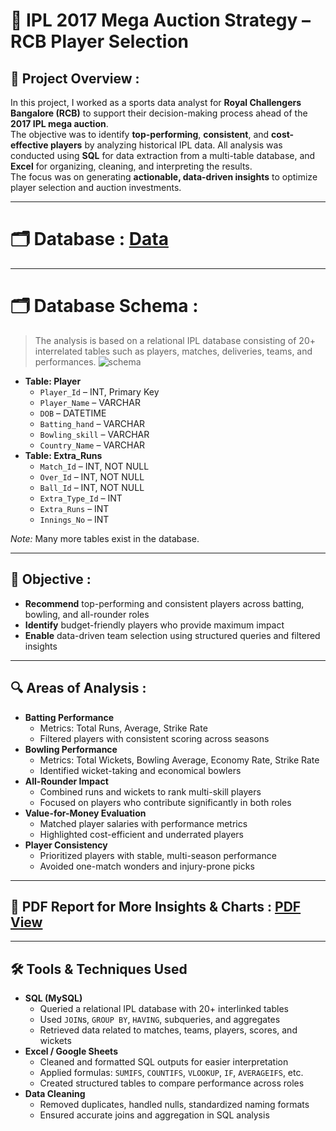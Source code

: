 # 🏏 IPL 2017 Mega Auction Strategy – RCB Player Selection

## 📘 Project Overview :
In this project, I worked as a sports data analyst for **Royal Challengers Bangalore (RCB)** to support their decision-making process ahead of the **2017 IPL mega auction**.  
The objective was to identify **top-performing**, **consistent**, and **cost-effective players** by analyzing historical IPL data. All analysis was conducted using **SQL** for data extraction from a multi-table database, and **Excel** for organizing, cleaning, and interpreting the results.  
The focus was on generating **actionable, data-driven insights** to optimize player selection and auction investments.

---
# 🗂️ Database : <a href="https://github.com/roopsagnik/IPL-Strategy-for-RCB/blob/main/Data.sql"> Data </a>
---

# 🗂️ Database Schema : 
> The analysis is based on a relational IPL database consisting of 20+ interrelated tables such as players, matches, deliveries, teams, and performances.
![schema](https://github.com/user-attachments/assets/6a8fd041-201d-4c5d-a0aa-cc4738f2a0bc)

<ul>
  <li><strong>Table: Player</strong>
    <ul>
      <li><code>Player_Id</code> – INT, Primary Key</li>
      <li><code>Player_Name</code> – VARCHAR</li>
      <li><code>DOB</code> – DATETIME</li>
      <li><code>Batting_hand</code> – VARCHAR</li>
      <li><code>Bowling_skill</code> – VARCHAR</li>
      <li><code>Country_Name</code> – VARCHAR</li>
    </ul>
  </li>

  <li><strong>Table: Extra_Runs</strong>
    <ul>
      <li><code>Match_Id</code> – INT, NOT NULL</li>
      <li><code>Over_Id</code> – INT, NOT NULL</li>
      <li><code>Ball_Id</code> – INT, NOT NULL</li>
      <li><code>Extra_Type_Id</code> – INT</li>
      <li><code>Extra_Runs</code> – INT</li>
      <li><code>Innings_No</code> – INT</li>
    </ul>
  </li>
</ul>

<p><em>Note:</em> Many more tables exist in the database. </p>


---
## 🎯 Objective :  
<ul>
  <li><strong>Recommend</strong> top-performing and consistent players across batting, bowling, and all-rounder roles</li>
  <li><strong>Identify</strong> budget-friendly players who provide maximum impact</li>
  <li><strong>Enable</strong> data-driven team selection using structured queries and filtered insights</li>
</ul>

---

## 🔍 Areas of Analysis :
<ul>
  <li><strong>Batting Performance</strong>
    <ul>
      <li>Metrics: Total Runs, Average, Strike Rate</li>
      <li>Filtered players with consistent scoring across seasons</li>
    </ul>
  </li>
  <li><strong>Bowling Performance</strong>
    <ul>
      <li>Metrics: Total Wickets, Bowling Average, Economy Rate, Strike Rate</li>
      <li>Identified wicket-taking and economical bowlers</li>
    </ul>
  </li>
  <li><strong>All-Rounder Impact</strong>
    <ul>
      <li>Combined runs and wickets to rank multi-skill players</li>
      <li>Focused on players who contribute significantly in both roles</li>
    </ul>
  </li>
  <li><strong>Value-for-Money Evaluation</strong>
    <ul>
      <li>Matched player salaries with performance metrics</li>
      <li>Highlighted cost-efficient and underrated players</li>
    </ul>
  </li>
  <li><strong>Player Consistency</strong>
    <ul>
      <li>Prioritized players with stable, multi-season performance</li>
      <li>Avoided one-match wonders and injury-prone picks</li>
    </ul>
  </li>
</ul>

---
## 📘 PDF Report for More Insights & Charts : <a href="https://github.com/roopsagnik/IPL-Strategy-for-RCB/blob/main/Sql%20Project%20Analysis.pdf"> PDF View </a>
---
## 🛠 Tools & Techniques Used

<ul>
  <li><strong>SQL (MySQL)</strong>
    <ul>
      <li>Queried a relational IPL database with 20+ interlinked tables</li>
      <li>Used <code>JOIN</code>s, <code>GROUP BY</code>, <code>HAVING</code>, subqueries, and aggregates</li>
      <li>Retrieved data related to matches, teams, players, scores, and wickets</li>
    </ul>
  </li>
  <li><strong>Excel / Google Sheets</strong>
    <ul>
      <li>Cleaned and formatted SQL outputs for easier interpretation</li>
      <li>Applied formulas: <code>SUMIFS</code>, <code>COUNTIFS</code>, <code>VLOOKUP</code>, <code>IF</code>, <code>AVERAGEIFS</code>, etc.</li>
      <li>Created structured tables to compare performance across roles</li>
    </ul>
  </li>
  <li><strong>Data Cleaning</strong>
    <ul>
      <li>Removed duplicates, handled nulls, standardized naming formats</li>
      <li>Ensured accurate joins and aggregation in SQL analysis</li>
    </ul>
  </li>
</ul>

